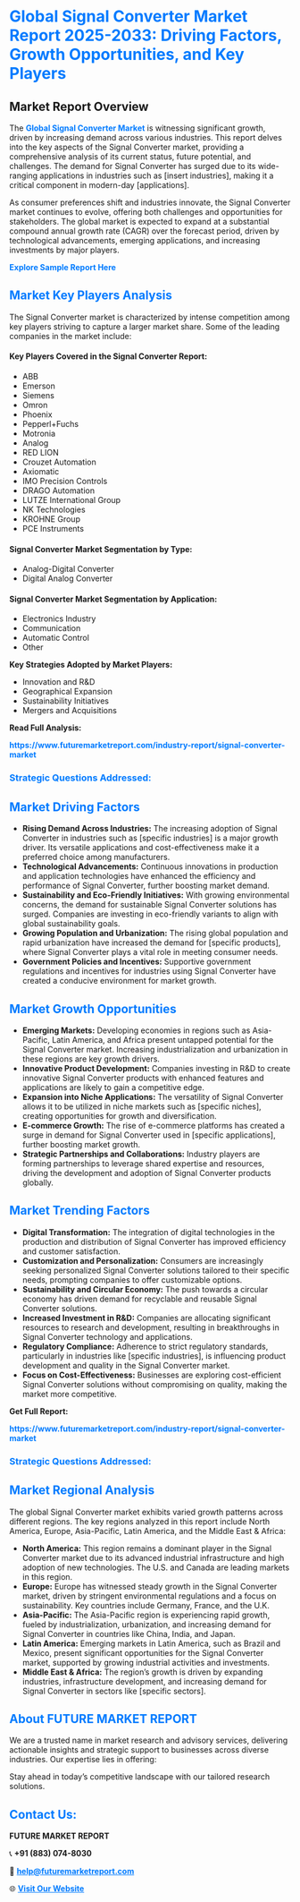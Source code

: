 <h1 style="color: #007BFF;">Global Signal Converter Market Report 2025-2033: Driving Factors, Growth Opportunities, and Key Players</h1>

<section id="overview">
<h2>Market Report Overview</h2>
<p>The <a href="https://www.futuremarketreport.com/industry-report/signal-converter-market" style="color: #007BFF; text-decoration: none;"><strong>Global Signal Converter Market</strong></a> is witnessing significant growth, driven by increasing demand across various industries. This report delves into the key aspects of the Signal Converter market, providing a comprehensive analysis of its current status, future potential, and challenges. The demand for Signal Converter has surged due to its wide-ranging applications in industries such as [insert industries], making it a critical component in modern-day [applications].</p>
<p>As consumer preferences shift and industries innovate, the Signal Converter market continues to evolve, offering both challenges and opportunities for stakeholders. The global market is expected to expand at a substantial compound annual growth rate (CAGR) over the forecast period, driven by technological advancements, emerging applications, and increasing investments by major players.</p>
</section>

<section id="overview">
<p><a href="https://www.futuremarketreport.com/request-sample/reportId=76307" style="color: #007BFF; text-decoration: none;"><strong>Explore Sample Report Here</strong></a></p>
</section>

<section id="key-players">
<h2 style="color: #007BFF;">Market Key Players Analysis</h2>
<p>The Signal Converter market is characterized by intense competition among key players striving to capture a larger market share. Some of the leading companies in the market include:</p>
<h4>Key Players Covered in the Signal Converter Report:</h4>
<ul><li>ABB</li><li>Emerson</li><li>Siemens</li><li>Omron</li><li>Phoenix</li><li>Pepperl+Fuchs</li><li>Motronia</li><li>Analog</li><li>RED LION</li><li>Crouzet Automation</li><li>Axiomatic</li><li>IMO Precision Controls</li><li>DRAGO Automation</li><li>LUTZE International Group</li><li>NK Technologies</li><li>KROHNE Group</li><li>PCE Instruments</li></ul>
<h4>Signal Converter Market Segmentation by Type:</h4>
<ul><li>Analog-Digital Converter</li><li>Digital Analog Converter</li></ul>

<h4>Signal Converter Market Segmentation by Application:</h4>
<ul><li>Electronics Industry</li><li>Communication</li><li>Automatic Control</li><li>Other</li></ul>
<p><strong>Key Strategies Adopted by Market Players:</strong></p>
<ul>
<li>Innovation and R&D</li>
<li>Geographical Expansion</li>
<li>Sustainability Initiatives</li>
<li>Mergers and Acquisitions</li>
</ul>
</section>

<section>
<p><strong>Read Full Analysis: </strong></p><a href="https://www.futuremarketreport.com/industry-report/signal-converter-market" style="color: #007BFF; text-decoration: none;"><strong>https://www.futuremarketreport.com/industry-report/signal-converter-market</strong></a>
<h3 style="color: #007BFF;">Strategic Questions Addressed:</h3>
</section>

<section id="driving-factors">
<h2 style="color: #007BFF;">Market Driving Factors</h2>
<ul>
<li><strong>Rising Demand Across Industries:</strong> The increasing adoption of Signal Converter in industries such as [specific industries] is a major growth driver. Its versatile applications and cost-effectiveness make it a preferred choice among manufacturers.</li>
<li><strong>Technological Advancements:</strong> Continuous innovations in production and application technologies have enhanced the efficiency and performance of Signal Converter, further boosting market demand.</li>
<li><strong>Sustainability and Eco-Friendly Initiatives:</strong> With growing environmental concerns, the demand for sustainable Signal Converter solutions has surged. Companies are investing in eco-friendly variants to align with global sustainability goals.</li>
<li><strong>Growing Population and Urbanization:</strong> The rising global population and rapid urbanization have increased the demand for [specific products], where Signal Converter plays a vital role in meeting consumer needs.</li>
<li><strong>Government Policies and Incentives:</strong> Supportive government regulations and incentives for industries using Signal Converter have created a conducive environment for market growth.</li>
</ul>
</section>

<section id="growth-opportunities">
<h2 style="color: #007BFF;">Market Growth Opportunities</h2>
<ul>
<li><strong>Emerging Markets:</strong> Developing economies in regions such as Asia-Pacific, Latin America, and Africa present untapped potential for the Signal Converter market. Increasing industrialization and urbanization in these regions are key growth drivers.</li>
<li><strong>Innovative Product Development:</strong> Companies investing in R&D to create innovative Signal Converter products with enhanced features and applications are likely to gain a competitive edge.</li>
<li><strong>Expansion into Niche Applications:</strong> The versatility of Signal Converter allows it to be utilized in niche markets such as [specific niches], creating opportunities for growth and diversification.</li>
<li><strong>E-commerce Growth:</strong> The rise of e-commerce platforms has created a surge in demand for Signal Converter used in [specific applications], further boosting market growth.</li>
<li><strong>Strategic Partnerships and Collaborations:</strong> Industry players are forming partnerships to leverage shared expertise and resources, driving the development and adoption of Signal Converter products globally.</li>
</ul>
</section>

<section id="trending-factors">
<h2 style="color: #007BFF;">Market Trending Factors</h2>
<ul>
<li><strong>Digital Transformation:</strong> The integration of digital technologies in the production and distribution of Signal Converter has improved efficiency and customer satisfaction.</li>
<li><strong>Customization and Personalization:</strong> Consumers are increasingly seeking personalized Signal Converter solutions tailored to their specific needs, prompting companies to offer customizable options.</li>
<li><strong>Sustainability and Circular Economy:</strong> The push towards a circular economy has driven demand for recyclable and reusable Signal Converter solutions.</li>
<li><strong>Increased Investment in R&D:</strong> Companies are allocating significant resources to research and development, resulting in breakthroughs in Signal Converter technology and applications.</li>
<li><strong>Regulatory Compliance:</strong> Adherence to strict regulatory standards, particularly in industries like [specific industries], is influencing product development and quality in the Signal Converter market.</li>
<li><strong>Focus on Cost-Effectiveness:</strong> Businesses are exploring cost-efficient Signal Converter solutions without compromising on quality, making the market more competitive.</li>
</ul>
</section>

<section>
<p><strong>Get Full Report: </strong></p><a href="https://www.futuremarketreport.com/industry-report/signal-converter-market" style="color: #007BFF; text-decoration: none;"><strong>https://www.futuremarketreport.com/industry-report/signal-converter-market</strong></a>
<h3 style="color: #007BFF;">Strategic Questions Addressed:</h3>
</section>


<section id="regional-analysis">
<h2 style="color: #007BFF;">Market Regional Analysis</h2>
<p>The global Signal Converter market exhibits varied growth patterns across different regions. The key regions analyzed in this report include North America, Europe, Asia-Pacific, Latin America, and the Middle East & Africa:</p>
<ul>
<li><strong>North America:</strong> This region remains a dominant player in the Signal Converter market due to its advanced industrial infrastructure and high adoption of new technologies. The U.S. and Canada are leading markets in this region.</li>
<li><strong>Europe:</strong> Europe has witnessed steady growth in the Signal Converter market, driven by stringent environmental regulations and a focus on sustainability. Key countries include Germany, France, and the U.K.</li>
<li><strong>Asia-Pacific:</strong> The Asia-Pacific region is experiencing rapid growth, fueled by industrialization, urbanization, and increasing demand for Signal Converter in countries like China, India, and Japan.</li>
<li><strong>Latin America:</strong> Emerging markets in Latin America, such as Brazil and Mexico, present significant opportunities for the Signal Converter market, supported by growing industrial activities and investments.</li>
<li><strong>Middle East & Africa:</strong> The region’s growth is driven by expanding industries, infrastructure development, and increasing demand for Signal Converter in sectors like [specific sectors].</li>
</ul>
</section>

<footer>
<h2 style="color: #007BFF;">About FUTURE MARKET REPORT</h2>
<p>We are a trusted name in market research and advisory services, delivering actionable insights and strategic support to businesses across diverse industries. Our expertise lies in offering:</p>

<p>Stay ahead in today’s competitive landscape with our tailored research solutions.</p>

<h2 style="color: #007BFF;">Contact Us:</h2>
<p><strong>FUTURE MARKET REPORT</strong></p>
<p>📞 <strong>+91 (883) 074-8030</strong></p>
<p>📧 <strong><a href="mailto:help@futuremarketreport.com" style="color: #007BFF;">help@futuremarketreport.com</a></strong></p>
<p>🌐 <strong><a href="https://www.futuremarketreport.com/" style="color: #007BFF;">Visit Our Website</a></strong></p>
</footer>